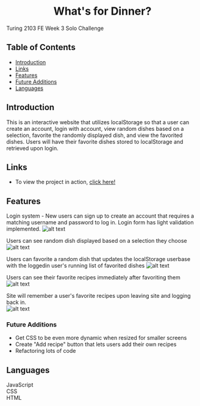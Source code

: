<h1 align="center">What's for Dinner?</h1>

Turing 2103 FE Week 3 Solo Challenge
## Table of Contents
* [Introduction](#introduction)
* [Links](#Links)
* [Features](#Features)
* [Future Additions](#Future-Additions)
* [Languages](#Languages)

## Introduction
This is an interactive website that utilizes localStorage so that a user can create an account, login with account, view random dishes based on a selection, favorite the randomly displayed dish, and view the favorited dishes. Users will have their favorite dishes stored to localStorage and retrieved upon login.

## Links  
- To view the project in action, [click here!](https://hoomberto.github.io/whats-for-dinner/)

## Features

Login system - New users can sign up to create an account that requires a matching username and password to log in. Login form has light validation implemented.
![alt text](https://media.giphy.com/media/nees5J2ylue53ye3FC/giphy.gif "Login System")

Users can see random dish displayed based on a selection they choose
![alt text](https://media.giphy.com/media/Y0WFOO24SKK3Dpa3x7/giphy.gif "Display random dishes")

Users can favorite a random dish that updates the localStorage userbase with the loggedin user's running list of favorited dishes
![alt text](https://media.giphy.com/media/oX5GWWIMLzp0ZAfZcZ/giphy.gif "Favorite a random dish")

Users can see their favorite recipes immediately after favoriting them   
![alt text](https://media.giphy.com/media/v6JzjVWzzb0Mm8Wdc6/giphy.gif "View saved recipes")

Site will remember a user's favorite recipes upon leaving site and logging back in.  
![alt text](https://media.giphy.com/media/NKCerQbl9ic2gyq4di/giphy.gif "localStorage demonstration")

### Future Additions
- Get CSS to be even more dynamic when resized for smaller screens
- Create "Add recipe" button that lets users add their own recipes
- Refactoring lots of code


## Languages
JavaScript  
CSS  
HTML   
